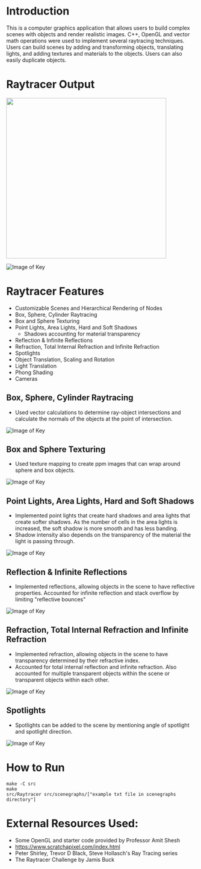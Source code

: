 # Introduction 

This is a computer graphics application that allows users to build complex scenes with objects and render realistic images. C++, OpenGL and vector math operations were used to implement several raytracing techniques. 
Users can build scenes by adding and transforming objects, translating lights, and adding textures and materials to the objects. Users can also easily duplicate objects. 

# Raytracer Output

<img src="https://github.com/nMDaas/raytracer/blob/main/src/images/finalScene2.jpg" data-canonical-src="https://gyazo.com/eb5c5741b6a9a16c692170a41a49c858.png" width="425" height="425" />

![Image of Key](https://github.com/nMDaas/raytracer/blob/main/src/images/finalScene1.jpg)

# Raytracer Features 
* Customizable Scenes and Hierarchical Rendering of Nodes
* Box, Sphere, Cylinder Raytracing
* Box and Sphere Texturing
* Point Lights, Area Lights, Hard and Soft Shadows
  * Shadows accounting for material transparency
* Reflection & Infinite Reflections
* Refraction, Total Internal Refraction and Infinite Refraction
* Spotlights
* Object Translation, Scaling and Rotation 
* Light Translation
* Phong Shading
* Cameras

## Box, Sphere, Cylinder Raytracing 
* Used vector calculations to determine ray-object intersections and calculate the normals of the objects at the point of intersection.
  
![Image of Key](https://github.com/nMDaas/raytracer/blob/main/src/images/output2.png)

## Box and Sphere Texturing
* Used texture mapping to create ppm images that can wrap around sphere and box objects.

![Image of Key](https://github.com/nMDaas/raytracer/blob/main/src/images/output3.png)

## Point Lights, Area Lights, Hard and Soft Shadows
* Implemented point lights that create hard shadows and area lights that create softer shadows. As the number of cells in the area lights is increased, the soft shadow is more smooth and has less banding. 
* Shadow intensity also depends on the transparency of the material the light is passing through.

![Image of Key](https://github.com/nMDaas/raytracer/blob/main/src/images/output4.png)

## Reflection & Infinite Reflections
* Implemented reflections, allowing objects in the scene to have reflective properties. Accounted for infinite reflection and stack overflow by limiting "reflective bounces"

![Image of Key](https://github.com/nMDaas/raytracer/blob/main/src/images/output5.png)

## Refraction, Total Internal Refraction and Infinite Refraction
* Implemented refraction, allowing objects in the scene to have transparency determined by their refractive index.
* Accounted for total internal reflection and infinite refraction. Also accounted for multiple transparent objects within the scene or transparent objects within each other. 

![Image of Key](https://github.com/nMDaas/raytracer/blob/main/src/images/output6.png)

## Spotlights
* Spotlights can be added to the scene by mentioning angle of spotlight and spotlight direction.

![Image of Key](https://github.com/nMDaas/raytracer/blob/main/src/images/output7.png)

# How to Run 
```
make -C src
make
src/Raytracer src/scenegraphs/["example txt file in scenegraphs directory"]
```

# External Resources Used: 
* Some OpenGL and starter code provided by Professor Amit Shesh
* https://www.scratchapixel.com/index.html
* Peter Shirley, Trevor D Black, Steve Hollasch's Ray Tracing series 
* The Raytracer Challenge by Jamis Buck  

